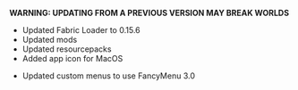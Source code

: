 **WARNING: UPDATING FROM A PREVIOUS VERSION MAY BREAK WORLDS**

- Updated Fabric Loader to 0.15.6
- Updated mods
- Updated resourcepacks
- Added app icon for MacOS

* Updated custom menus to use FancyMenu 3.0